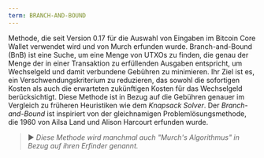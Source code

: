 ```yaml
---
term: BRANCH-AND-BOUND
---
```


Methode, die seit Version 0.17 für die Auswahl von Eingaben im Bitcoin Core Wallet verwendet wird und von Murch erfunden wurde. Branch-and-Bound (BnB) ist eine Suche, um eine Menge von UTXOs zu finden, die genau der Menge der in einer Transaktion zu erfüllenden Ausgaben entspricht, um Wechselgeld und damit verbundene Gebühren zu minimieren. Ihr Ziel ist es, ein Verschwendungskriterium zu reduzieren, das sowohl die sofortigen Kosten als auch die erwarteten zukünftigen Kosten für das Wechselgeld berücksichtigt. Diese Methode ist in Bezug auf die Gebühren genauer im Vergleich zu früheren Heuristiken wie dem *Knapsack Solver*. Der *Branch-and-Bound* ist inspiriert von der gleichnamigen Problemlösungsmethode, die 1960 von Ailsa Land und Alison Harcourt erfunden wurde.

> ► *Diese Methode wird manchmal auch "Murch's Algorithmus" in Bezug auf ihren Erfinder genannt.*